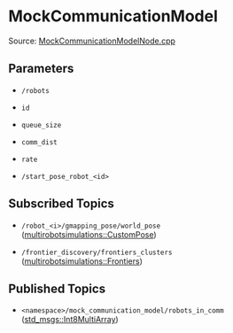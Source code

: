 # MockCommunicationModel

Source: [MockCommunicationModelNode.cpp](../../src/multirobotexploration/source/communication/MockCommunicationModelNode.cpp)

## Parameters

* ```/robots```

* ```id```

* ```queue_size```

* ```comm_dist```

* ```rate```

* ```/start_pose_robot_<id>```

## Subscribed Topics

* ```/robot_<i>/gmapping_pose/world_pose``` ([multirobotsimulations::CustomPose](../../src/multirobotsimulations/msg/CustomPose.msg))

* ```/frontier_discovery/frontiers_clusters``` ([multirobotsimulations::Frontiers](../../src/multirobotsimulations/msg/Frontiers.msg))

## Published Topics

* ```<namespace>/mock_communication_model/robots_in_comm``` ([std_msgs::Int8MultiArray](https://docs.ros.org/en/api/std_msgs/html/msg/Int8MultiArray.html))

<!-- ## Published Transforms

* ```odom``` -->
